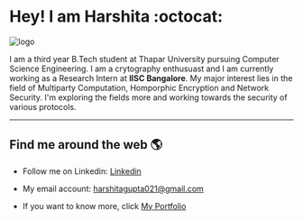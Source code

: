 # Hey! I am Harshita :octocat:

![logo](https://user-images.githubusercontent.com/66556662/102007513-bf87f080-3d4f-11eb-857a-f674817d04bc.jpg)

<p>I am a third year B.Tech student at Thapar University pursuing Computer Science Engineering.
I am a crytography enthusuast and I am currently working as a Research Intern at <b>IISC Bangalore</b>. My major interest lies in the field of Multiparty Computation, Homporphic Encryption and Network Security. I'm exploring the fields more and working towards the security of various protocols.</p>
<hr>

## Find me around the web :earth_americas:

- Follow me on Linkedin: <a href="https://www.linkedin.com/in/harshita-gupta-2980b21b3/">Linkedin</a>
- My email account: <a href="#">harshitagupta021@gmail.com</a>

- If you want to know more, click <a href="https://harshitaaaaaa.github.io/My-Portfolio/"> My Portfolio</a>
